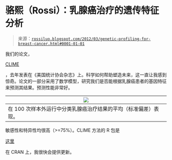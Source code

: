 <!--yml

类别：未分类

日期：2024-05-18 14:06:19

-->

# 骆熙（Rossi）：乳腺癌治疗的遗传特征分析

> 来源：[`rossiluo.blogspot.com/2012/03/genetic-profiling-for-breast-cancer.html#0001-01-01`](http://rossiluo.blogspot.com/2012/03/genetic-profiling-for-breast-cancer.html#0001-01-01)

我们的论文，

[CLIME](http://pubs.amstat.org/doi/abs/10.1198/jasa.2011.tm10155)

，去年发表在《美国统计协会杂志》上。科学如何帮助塑造未来，这一直让我感到惊奇。论文的一部分采用了数学模型，研究我们是否能根据乳腺癌患者的基因特征来预测其结果。预测性能非常好。

| ![](https://blogger.googleusercontent.com/img/b/R29vZ2xl/AVvXsEjNqB_1JcbTGHp90VbkUy3vvRtP371BB5bwhghmPzkWw7Lem0Vrwhom9CHgTdIQ8EkDazzz2o-Adml_rGur29FBchHD42qlDmyihdcjLfHaNxxV3hdVNmzMQVKtAp9troHkZRgp7rnWDVQ/s1600/ClimeBreastCancerTable.gif) |
| --- |
| 在 100 次样本外运行中分类乳腺癌治疗结果的平均（标准偏差）表现。 |

敏感性和特异性均很高（>=75%）。CLIME 方法的 R 包是

[这里](http://cran.r-project.org/web/packages/clime/index.html)

在 CRAN 上，我很快会提供更新。
